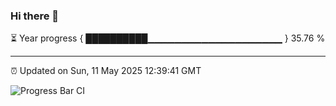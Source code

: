 ### Hi there 👋

⏳ Year progress { ██████████▁▁▁▁▁▁▁▁▁▁▁▁▁▁▁▁▁▁▁▁ } 35.76 %

---

⏰ Updated on Sun, 11 May 2025 12:39:41 GMT

![Progress Bar CI](https://github.com/liununu/liununu/workflows/Progress%20Bar%20CI/badge.svg)
